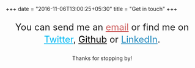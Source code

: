 +++
date = "2016-11-06T13:00:25+05:30"
title = "Get in touch"
+++

<center>
	<p style="font-size: 1.5rem; line-height: 2rem">You can send me an 
		<a style="color: indianred;" href="mailto:anareymej@gmail.com">email</a> or find me on<br>
		<a style="color: #00b9f4;" href="http://twitter.com/anareyna" target="_blank">Twitter</a>, 
		<a style="color: black;" href="http://github.com/anareyna" target="_blank">Github</a> or 
		<a style="color: #1d87bd;" href="http://linkedin.com/in/anireyna" target="_blank">LinkedIn</a>.
	</p>
	<p>Thanks for stopping by!</p>
</center>